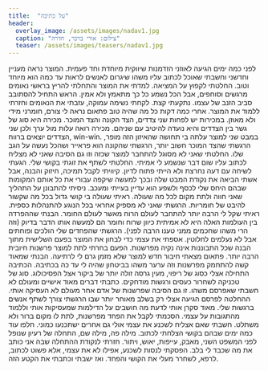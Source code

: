 ```yaml
---
title:  "על כתיבה"
header:
  overlay_image: /assets/images/nadav1.jpg
  caption: "צילום: אורי ברכר, חדרה"
  teaser: /assets/images/teasers/nadav1.jpg
---
```

<!--more-->

לפני כמה ימים הגיעה לאוזני הזדמנות שיווקית מיוחדת וחד פעמית. המוצר נראה מעניין וחדשני וחשבתי שאוכל לכתוב עליו משהו שיגרום לאנשים לראות עד כמה הוא מיוחד וטוב. החלטתי לקפוץ על המציאה. למדתי את המוצר והתחלתי להריץ בראשי נאומים מרגשים וסוחפים, אבל הכל נשמע כל כך מתאמץ ולא אמין. הראש התחיל להסתובב סביב הזנב של עצמו. נתקעתי קצת.
לקחתי נשימה עמוקה, עזבתי את הנאומים וחזרתי ללמוד את המוצר. אחרי כמה דקות כל מה שהיה טוב פתאום נראה לי צורם, חומרני מידי ולא מאוזן. במכירות יש לפחות שני צדדים, הצד הקונה והצד המוכר. מכירה היא סוג של גשר בין הצדדים והיא נועדה להיטיב עם שניהם. מכירה רואה עלות מול ערך ולכן שני הצדדים יוצאים ברווח, win-win. במבט שני למוצר עלתה בי תחושה שהאיזון הזה מופר, הרגשתי שהצד המוכר חשוב יותר, הרגשתי שהקונה הוא פראייר ושהכל נעשה על הגב שלו.
החלטתי שאני לא מסוגל להתחבר למוצר שכזה וזו גם הסיבה שאני לא מצליח לכתוב עליו שום דבר שנשמע לי אמיתי. החלטתי לשתף את זוגתי בקושי שלי. הגעתי לשיחה עם דעה נחרצת ולא הייתי פתוח לדיון. קיוויתי לקבל תמיכה, חיזוק והבנה, אבל אשתי הביאה את נקודת המבט שלה ובכך למעשה שיקפה עבורי את כל אותם המקומות שבהם היחס שלי לכסף ולשפע הוא עדיין בעייתי ומעכב.
ניסיתי להתבונן על התהליך שאני חווה ולתת מקום לכל מה שעולה. ראיתי שעולה בי קושי גדול בכל מה שקשור להיבט של חומריות. הרגשתי שאני לא מספיק אחראי בכל הנוגע להתנהלות כספית. ראיתי שקל לי הרבה יותר להתחבר לעולם הרוח מאשר לעולם החומר. הבנתי שההפרדה בין העולמות האלה היא לא אמיתית כיוון שרוח וחומר הם למעשה אותו הדבר בדיוק (וזה הרי משהו שחכמים ממני טענו הרבה לפני). הרגשתי שהפחדים שלי הולכים ופוחתים אבל לא נעלמים לחלוטין.
אספתי את עצמי כדי לבחון את המוצר בפעם השלישית  מתוך הבנה שכל התבוננות אינה נקיה מפרשנות. הפעם בחרתי לתת למוצר פרשנות חיובית הרבה יותר. פתאום מצאתי חיבור חדש למוצר שלא מזמן גרם לי לרתיעה. הבנתי שמאוד קשה להתחמק מפרשנות וזה ערער משהו בביטחון שהיה לי עד כה בכתיבה.
הכתיבה התחילה אצלי כסוג של ריפוי, מעין גרסה זולה יותר של ביקור אצל הפסיכולוג. סוג של טכניקה לשחרור כעסים ורגשות מודחקים. כתבתי דברים מאוד אישיים ומעולם לא חשבתי שאפרסם משהו. זו גם הסיבה שפרשנות של אדם אחר מעולם לא העסיקה אותי. ההחלטה לפרסם הגיעה אצלי רק בשלב מאוחר יותר שבו הרגשתי צורך לשתף אנשים ברגשות שלי. מאוד סקרן אותי לדעת מה חושבים על הדילמות שמעסיקות אותי וללמוד מהתגובות על עצמי.
הסכמתי לקבל את הפחד מפרשנות, לתת לו מקום ברור ולא משתלט. חשבתי שאם אצליח לשכנע את עצמי אולי גם אחרים ישתכנעו כמוני. חלפו עוד כמה ימים שבהם בקושי הצלחתי לכתוב. מילה פה, מילה שם, התחלה של רעיון שנופל לפני המשפט השני, מאבק, עייפות, יאוש, ויתור.
חזרתי לנקודת ההתחלה שבה אני כותב את מה שכבד לי בלב. הפסקתי לנסות לשכנע, אפילו לא את עצמי, אלא פשוט לכתוב, לרפא, לשחרר מעלי את הקושי והפחד. ואז ישבתי וכתבתי את הקטע הזה.
